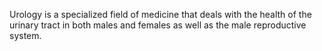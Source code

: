 Urology is a specialized field of medicine that deals with the health of the urinary tract in both males and females
as well as the male reproductive system.
